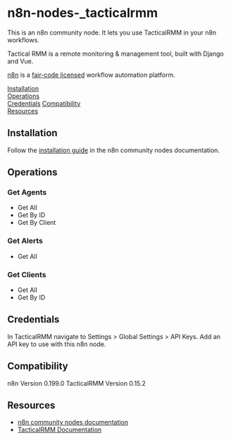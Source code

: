 # n8n-nodes-_tacticalrmm

This is an n8n community node. It lets you use TacticalRMM in your n8n workflows.

Tactical RMM is a remote monitoring & management tool, built with Django and Vue.

[n8n](https://n8n.io/) is a [fair-code licensed](https://docs.n8n.io/reference/license/)
workflow automation platform.

[Installation](#installation)  
[Operations](#operations)  
[Credentials](#credentials)
[Compatibility](#compatibility)  
[Resources](#resources)  

## Installation

Follow the [installation guide](https://docs.n8n.io/integrations/community-nodes/installation/)
in the n8n community nodes documentation.

## Operations

### Get Agents
- Get All
- Get By ID
- Get By Client

### Get Alerts
- Get All

### Get Clients
- Get All
- Get By ID

## Credentials

In TacticalRMM navigate to Settings > Global Settings > API Keys. Add an API
key to use with this n8n node.

## Compatibility

n8n Version 0.199.0
TacticalRMM Version 0.15.2

## Resources

* [n8n community nodes documentation](https://docs.n8n.io/integrations/community-nodes/)
* [TacticalRMM Documentation](https://docs.tacticalrmm.com/)

